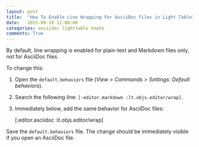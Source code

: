 ```yaml
---
layout: post
title:  "How To Enable Line Wrapping For AsciiDoc Files in Light Table"
date:   2015-09-10 12:00:00
categories: asciidoc lighttable howto
comments: True
---
```

By default, line wrapping is enabled for plain-text and Markdown files only, not for AsciiDoc files.

To change this:

1. Open the `default.behaviors` file (_View > Commands > Settings: Default behaviors_).
2. Search the following line: `[:editor.markdown :lt.objs.editor/wrap]`.
3. Immediately below, add the same behavior for AsciiDoc files:

   [:editor.asciidoc :lt.objs.editor/wrap]

Save the `default.behaviors` file. The change should be immediately visible if you open an AsciiDoc file.